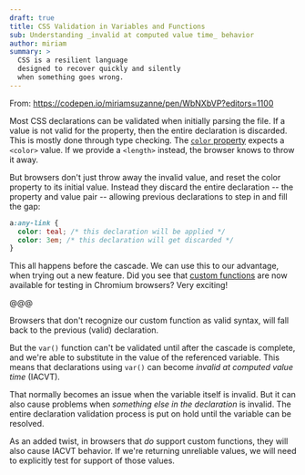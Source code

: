 ```yaml
---
draft: true
title: CSS Validation in Variables and Functions
sub: Understanding _invalid at computed value time_ behavior
author: miriam
summary: >
  CSS is a resilient language
  designed to recover quickly and silently
  when something goes wrong.
---
```


From: https://codepen.io/miriamsuzanne/pen/WbNXbVP?editors=1100

Most CSS declarations can be validated
when initially parsing the file.
If a value is not valid for the property,
then the entire declaration is discarded.
This is mostly done through type checking.
The [`color` property](https://www.w3.org/TR/css-color/#the-color-property)
expects a `<color>` value.
If we provide a `<length>` instead,
the browser knows to throw it away.

But browsers don't just throw away
the invalid value,
and reset the color property
to its initial value.
Instead they discard the entire declaration --
the property and value pair --
allowing previous declarations
to step in and fill the gap:

```css
a:any-link {
  color: teal; /* this declaration will be applied */
  color: 3em; /* this declaration will get discarded */
}
```

This all happens before the cascade.
We can use this to our advantage,
when trying out a new feature.
Did you see that [custom functions]()
are now available for testing in Chromium browsers?
Very exciting!

@@@

Browsers that don't recognize
our custom function as valid syntax,
will fall back to the previous (valid) declaration.

But the `var()` function
can't be validated until after the cascade is complete,
and we're able to substitute in
the value of the referenced variable.
This means that declarations using `var()`
can become <em>invalid at computed value time</em>
(<abbr>IACVT</abbr>).

That normally becomes an issue
when the variable itself is invalid.
But it can also cause problems
when <em>something else in the declaration</em>
is invalid.
The entire declaration validation process
is put on hold
until the variable can be resolved.

As an added twist,
in browsers that <em>do</em> support custom functions,
they will also cause <abbr>IACVT</abbr> behavior.
If we're returning unreliable values,
we will need to explicitly test for support
of those values.
